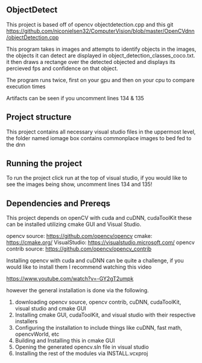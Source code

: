 ## ObjectDetect

This project is based off of opencv objectdetection.cpp and this git https://github.com/niconielsen32/ComputerVision/blob/master/OpenCVdnn/objectDetection.cpp

This program takes in images and attempts to identify objects in the images, the objects it can detect are displayed in object_detection_classes_coco.txt.
it then draws a rectange over the detected objected and displays its percieved fps and confidence on that object.

The program runs twice, first on your gpu and then on your cpu to compare execution times

Artifacts can be seen if you uncomment lines 134 & 135

## Project structure

This project contains all necessary visual studio files in the uppermost level, the folder named iomage box contains commonplace images to bed fed to the dnn


## Running the project

To run the project click run at the top of visual studio, if you would like to see the images being show, uncomment lines 134 and 135!

## Dependencies and Prereqs

This project depends on openCV with cuda and cuDNN, cudaToolKit these can be installed utilizing cmake GUI and Visual Studio.

opencv source: https://github.com/opencv/opencv
cmake: https://cmake.org/
VisualStudio: https://visualstudio.microsoft.com/
opencv contrib source: https://github.com/opencv/opencv_contrib

Installing opencv with cuda and cuDNN can be quite a challenge, if you would like to install them I recommend watching this video

https://www.youtube.com/watch?v=-GY2gT2umpk

however the general installation is done via the following.

1. downloading opencv source, opencv contrib, cuDNN, cudaToolKit, visual studio and cmake GUI
2. Installing cmake GUI, cudaToolKit, and visual studio with their respective installers 
3. Configuring the installation to include things like cuDNN, fast math, opencvWorld, etc
4. Building and Installing this in cmake GUI
5. Opening the generated opencv.sln file in visual studio
6. Installing the rest of the modules via INSTALL.vcxproj

